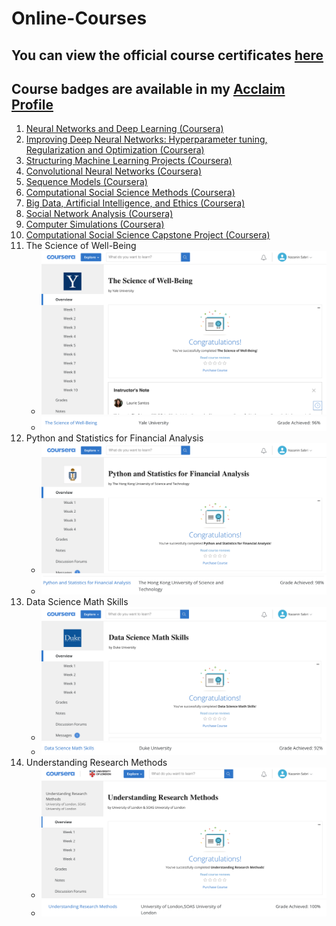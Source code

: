 # Online-Courses

## You can view the official course certificates <a href="http://nazanin-sabri.com/wp-content/uploads/2020/06/Certificates.pdf">here</a>
## Course badges are available in my <a href="https://www.youracclaim.com/users/nazanin-sabri">Acclaim Profile</a>
<ol>
	<li><a href="https://www.coursera.org/account/accomplishments/verify/ASL3YGY8Y5GF">Neural Networks and Deep Learning (Coursera)</a></li>
  <li><a href="https://www.coursera.org/account/accomplishments/verify/L7YM8JSWZD2C">Improving Deep Neural Networks: Hyperparameter tuning, Regularization and Optimization (Coursera)</a></li>
  <li><a href="https://www.coursera.org/account/accomplishments/verify/AAXNM2TYJ2PK">Structuring Machine Learning Projects (Coursera)</a></li>
  <li><a href="https://www.coursera.org/account/accomplishments/verify/H6SMHB9S9JXA">Convolutional Neural Networks (Coursera)</a></li>
  <li><a href="https://www.coursera.org/account/accomplishments/verify/TUT3CF94QVGJ">Sequence Models (Coursera)</a></li>
  <li><a href="https://www.coursera.org/account/accomplishments/certificate/VK2WYBMTGQBH">Computational Social Science Methods (Coursera)</a></li>
  <li><a href="https://www.coursera.org/account/accomplishments/certificate/AE6384QYU2BE">Big Data, Artificial Intelligence, and Ethics (Coursera)</a></li>
  <li><a href="https://www.coursera.org/account/accomplishments/certificate/U2SPRQZK9WTS">Social Network Analysis (Coursera)</a></li>
  <li><a href="https://www.coursera.org/account/accomplishments/certificate/VGKPYMND8J37">Computer Simulations (Coursera)</a></li>
  <li><a href="https://www.coursera.org/account/accomplishments/verify/5SQT5DAPDZ7R">Computational Social Science Capstone Project (Coursera)</a></li>

  <li>The Science of Well-Being
	<ul>
		<li><img src="images/science_of_well_being_1.png" width="500px"></li>
		<li><img src="images/science_of_well_being_2.png"></li>
	</ul>
  </li>
  <li>Python and Statistics for Financial Analysis
	<ul>
		<li><img src="images/python_and_stats_for_financial_1.png" width="500px"></li>
		<li><img src="images/python_and_stats_for_financial_2.png"></li>
	</ul>
  </li>
  <li>Data Science Math Skills
	<ul>
		<li><img src="images/Data_Science_Math_Skills_1.png" width="500px"></li>
		<li><img src="images/Data_Science_Math_Skills_2.png"></li>
	</ul>
  </li>
  <li>Understanding Research Methods
	<ul>
		<li><img src="images/understanding_research_methods_1.png" width="500px"></li>
		<li><img src="images/understanding_research_methods_2.png"></li>
	</ul>
  </li>
</ol>
